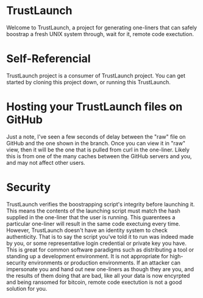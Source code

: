 # TrustLaunch
Welcome to TrustLaunch, a project for generating one-liners that can safely boostrap a fresh UNIX system through, wait for it, remote code exectution.

# Self-Referencial
TrustLaunch project is a consumer of TrustLaunch project. You can get started by cloning this project down, or running this TrustLaunch. 

# Hosting your TrustLaunch files on GitHub
Just a note, I've seen a few seconds of delay between the "raw" file on GitHub and the one shown in the branch. Once you can view it in "raw" view, then it will be the one that is pulled from curl in the one-liner. Likely this is from one of the many caches between the GitHub servers and you, and may not affect other users.

# Security
TrustLaunch verifies the boostrapping script's integrity before launching it. This means the contents of the launching script must match the hash supplied in the one-liner that the user is running. This guarentees a particular one-liner will result in the same code exectuing every time. However, TrustLaunch doesn't have an identity system to check authenticity. That is to say the script you've told it to run was indeed made by you, or some representative login credential or private key you have. This is great for common software paradigms such as distributing a tool or standing up a development environment. It is not appropriate for high-security environments or production environments. If an attacker can impersonate you and hand out new one-liners as though they are you, and the results of them doing that are bad, like all your data is now encyrpted and being ransomed for bitcoin, remote code exectution is not a good solution for you.
